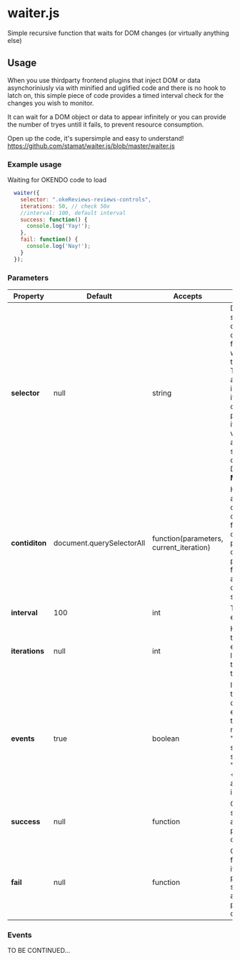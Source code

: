 # waiter.js
Simple recursive function that waits for DOM changes (or virtually anything else)

## Usage

When you use thirdparty frontend plugins that inject DOM or data asynchoriniusly via with minified and uglified code and there is no hook to latch on, this simple piece of code provides a timed interval check for the changes you wish to monitor.

It can wait for a DOM object or data to appear infinitely or you can provide the number of tryes untill it fails, to prevent resource consumption.

Open up the code, it's supersimple and easy to understand! https://github.com/stamat/waiter.js/blob/master/waiter.js

### Example usage

Waiting for OKENDO code to load

```javascript
  waiter({
    selector: ".okeReviews-reviews-controls",
    iterations: 50, // check 50x
    //interval: 100, default interval
    success: function() {
      console.log('Yay!');
    },
    fail: function() {
      console.log('Nay!');
    }
  });
```

### Parameters
Property | Default | Accepts | Description
-------- | ------- | ------- | -----------
**selector** | null | string | DOM selector string, for the default condition function which checks the selection. This value is also used for indexing iteration counters, so please assign it a unique value if you are checking something other than DOM. **MANDATORY!**
**contiditon** | document.querySelectorAll | function(parameters, current_iteration) | Here you can assign a custom condition function to check for, parameter object is passed as the first argument and iteration count as the second.
**interval** | 100 | int | Time in ms for each check
**iterations** | null | int | How many times to run each check, if left null or 0 then infinite times
**events** | true | boolean | If you wish not to trigger document events set this to false. Event names are: "waiter-success: " + selector and "waiter-fail: " + selector; and the target is document.
**success** | null | function | Callback on success, only argument is parameters object
**fail** | null | function | Callback on fail if iterations property is set, only argument is parameters object

### Events

TO BE CONTINUED...

